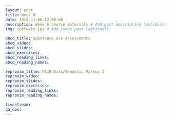 ```yaml
---
layout: post
title: Week 6
date: 2019-11-06 12:00:00
description: Week 6 course materials # Add post description (optional)
img: software.jpg # Add image post (optional)

abcd_title: Substance Use Assessments
abcd_video:
abcd_slides:
abcd_exercises:
abcd_reading_links:
abcd_reading_names:

repronim_title: FAIR Data/Semantic Markup 2
repronim_video:
repronim_slides:
repronim_exercises:
repronim_reading_links:
repronim_reading_names:

livestream:
qa_doc:
---
```

